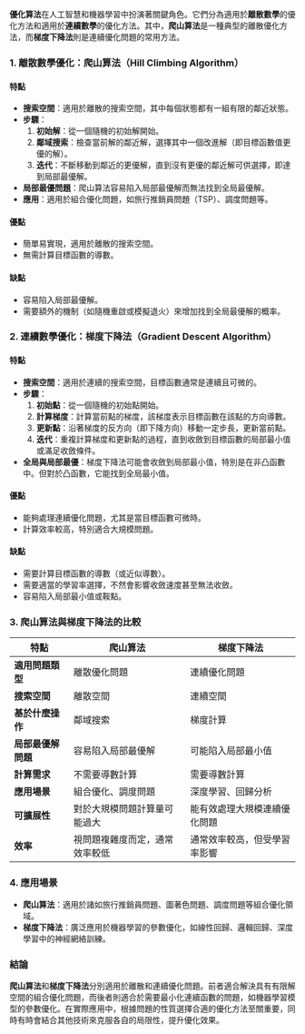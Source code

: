 **優化算法**在人工智慧和機器學習中扮演著關鍵角色。它們分為適用於**離散數學**的優化方法和適用於**連續數學**的優化方法。其中，**爬山算法**是一種典型的離散優化方法，而**梯度下降法**則是連續優化問題的常用方法。

### 1. **離散數學優化：爬山算法（Hill Climbing Algorithm）**

#### 特點
- **搜索空間**：適用於離散的搜索空間，其中每個狀態都有一組有限的鄰近狀態。
- **步驟**：
  1. **初始解**：從一個隨機的初始解開始。
  2. **鄰域搜索**：檢查當前解的鄰近解，選擇其中一個改進解（即目標函數值更優的解）。
  3. **迭代**：不斷移動到鄰近的更優解，直到沒有更優的鄰近解可供選擇，即達到局部最優解。
- **局部最優問題**：爬山算法容易陷入局部最優解而無法找到全局最優解。
- **應用**：適用於組合優化問題，如旅行推銷員問題（TSP）、調度問題等。

#### 優點
- 簡單易實現，適用於離散的搜索空間。
- 無需計算目標函數的導數。

#### 缺點
- 容易陷入局部最優解。
- 需要額外的機制（如隨機重啟或模擬退火）來增加找到全局最優解的概率。

### 2. **連續數學優化：梯度下降法（Gradient Descent Algorithm）**

#### 特點
- **搜索空間**：適用於連續的搜索空間，目標函數通常是連續且可微的。
- **步驟**：
  1. **初始點**：從一個隨機的初始點開始。
  2. **計算梯度**：計算當前點的梯度，該梯度表示目標函數在該點的方向導數。
  3. **更新點**：沿著梯度的反方向（即下降方向）移動一定步長，更新當前點。
  4. **迭代**：重複計算梯度和更新點的過程，直到收斂到目標函數的局部最小值或滿足收斂條件。
- **全局與局部最優**：梯度下降法可能會收斂到局部最小值，特別是在非凸函數中。但對於凸函數，它能找到全局最小值。

#### 優點
- 能夠處理連續優化問題，尤其是當目標函數可微時。
- 計算效率較高，特別適合大規模問題。

#### 缺點
- 需要計算目標函數的導數（或近似導數）。
- 需要適當的學習率選擇，不然會影響收斂速度甚至無法收斂。
- 容易陷入局部最小值或鞍點。

### 3. **爬山算法與梯度下降法的比較**

| 特點               | 爬山算法                        | 梯度下降法                        |
|------------------|-----------------------------|-----------------------------|
| **適用問題類型**   | 離散優化問題                    | 連續優化問題                    |
| **搜索空間**       | 離散空間                       | 連續空間                       |
| **基於什麼操作**   | 鄰域搜索                       | 梯度計算                       |
| **局部最優解問題** | 容易陷入局部最優解               | 可能陷入局部最小值               |
| **計算需求**       | 不需要導數計算                   | 需要導數計算                   |
| **應用場景**       | 組合優化、調度問題               | 深度學習、回歸分析               |
| **可擴展性**       | 對於大規模問題計算量可能過大      | 能有效處理大規模連續優化問題      |
| **效率**           | 視問題複雜度而定，通常效率較低    | 通常效率較高，但受學習率影響      |

### 4. **應用場景**
- **爬山算法**：適用於諸如旅行推銷員問題、圖著色問題、調度問題等組合優化領域。
- **梯度下降法**：廣泛應用於機器學習的參數優化，如線性回歸、邏輯回歸、深度學習中的神經網絡訓練。

### 結論
**爬山算法**和**梯度下降法**分別適用於離散和連續優化問題。前者適合解決具有有限解空間的組合優化問題，而後者則適合於需要最小化連續函數的問題，如機器學習模型的參數優化。在實際應用中，根據問題的性質選擇合適的優化方法至關重要，同時有時會結合其他技術來克服各自的局限性，提升優化效果。